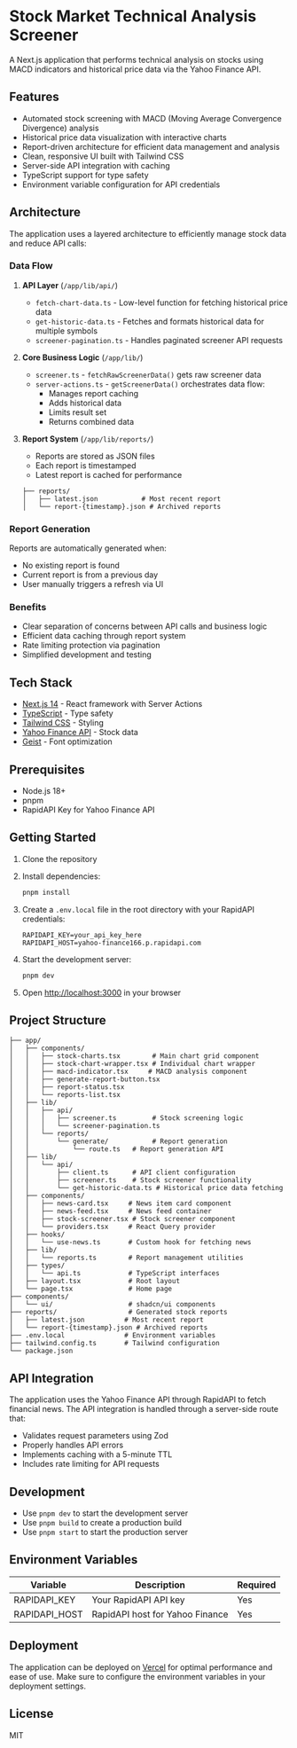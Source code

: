# Stock Market Technical Analysis Screener

A Next.js application that performs technical analysis on stocks using MACD indicators and historical price data via the Yahoo Finance API.

## Features

- Automated stock screening with MACD (Moving Average Convergence Divergence) analysis
- Historical price data visualization with interactive charts
- Report-driven architecture for efficient data management and analysis
- Clean, responsive UI built with Tailwind CSS
- Server-side API integration with caching
- TypeScript support for type safety
- Environment variable configuration for API credentials

## Architecture

The application uses a layered architecture to efficiently manage stock data and reduce API calls:

### Data Flow

1. **API Layer** (`/app/lib/api/`)
   - `fetch-chart-data.ts` - Low-level function for fetching historical price data
   - `get-historic-data.ts` - Fetches and formats historical data for multiple symbols
   - `screener-pagination.ts` - Handles paginated screener API requests

2. **Core Business Logic** (`/app/lib/`)
   - `screener.ts` - `fetchRawScreenerData()` gets raw screener data
   - `server-actions.ts` - `getScreenerData()` orchestrates data flow:
     - Manages report caching
     - Adds historical data
     - Limits result set
     - Returns combined data

3. **Report System** (`/app/lib/reports/`)
   - Reports are stored as JSON files
   - Each report is timestamped
   - Latest report is cached for performance
   ```
   ├── reports/
   │   ├── latest.json           # Most recent report
   │   └── report-{timestamp}.json # Archived reports
   ```

### Report Generation

Reports are automatically generated when:
- No existing report is found
- Current report is from a previous day
- User manually triggers a refresh via UI

### Benefits
- Clear separation of concerns between API calls and business logic
- Efficient data caching through report system
- Rate limiting protection via pagination
- Simplified development and testing

## Tech Stack

- [Next.js 14](https://nextjs.org/) - React framework with Server Actions
- [TypeScript](https://www.typescriptlang.org/) - Type safety
- [Tailwind CSS](https://tailwindcss.com/) - Styling
- [Yahoo Finance API](https://rapidapi.com/apidojo/api/yahoo-finance1/) - Stock data
- [Geist](https://vercel.com/font) - Font optimization

## Prerequisites

- Node.js 18+
- pnpm
- RapidAPI Key for Yahoo Finance API

## Getting Started

1. Clone the repository
2. Install dependencies:

    ```bash
    pnpm install
    ```

3. Create a `.env.local` file in the root directory with your RapidAPI credentials:

    ```env
    RAPIDAPI_KEY=your_api_key_here
    RAPIDAPI_HOST=yahoo-finance166.p.rapidapi.com
    ```

4. Start the development server:

    ```bash
    pnpm dev
    ```

5. Open [http://localhost:3000](http://localhost:3000) in your browser

## Project Structure

```
├── app/
│   ├── components/
│   │   ├── stock-charts.tsx        # Main chart grid component
│   │   ├── stock-chart-wrapper.tsx # Individual chart wrapper
│   │   ├── macd-indicator.tsx     # MACD analysis component
│   │   ├── generate-report-button.tsx
│   │   ├── report-status.tsx
│   │   └── reports-list.tsx
│   ├── lib/
│   │   ├── api/
│   │   │   ├── screener.ts         # Stock screening logic
│   │   │   └── screener-pagination.ts
│   │   └── reports/
│   │       └── generate/           # Report generation
│   │           └── route.ts   # Report generation API
│   ├── lib/
│   │   └── api/
│   │       ├── client.ts      # API client configuration
│   │       ├── screener.ts    # Stock screener functionality
│   │       └── get-historic-data.ts # Historical price data fetching
│   ├── components/
│   │   ├── news-card.tsx     # News item card component
│   │   ├── news-feed.tsx     # News feed container
│   │   ├── stock-screener.tsx # Stock screener component
│   │   └── providers.tsx     # React Query provider
│   ├── hooks/
│   │   └── use-news.ts       # Custom hook for fetching news
│   ├── lib/
│   │   └── reports.ts        # Report management utilities
│   ├── types/
│   │   └── api.ts            # TypeScript interfaces
│   ├── layout.tsx            # Root layout
│   └── page.tsx              # Home page
├── components/
│   └── ui/                   # shadcn/ui components
├── reports/                  # Generated stock reports
│   ├── latest.json          # Most recent report
│   └── report-{timestamp}.json # Archived reports
├── .env.local               # Environment variables
├── tailwind.config.ts       # Tailwind configuration
└── package.json
```

## API Integration

The application uses the Yahoo Finance API through RapidAPI to fetch financial news. The API integration is handled through a server-side route that:

- Validates request parameters using Zod
- Properly handles API errors
- Implements caching with a 5-minute TTL
- Includes rate limiting for API requests

## Development

- Use `pnpm dev` to start the development server
- Use `pnpm build` to create a production build
- Use `pnpm start` to start the production server

## Environment Variables

| Variable      | Description                     | Required |
| ------------- | ------------------------------- | -------- |
| RAPIDAPI_KEY  | Your RapidAPI API key           | Yes      |
| RAPIDAPI_HOST | RapidAPI host for Yahoo Finance | Yes      |

## Deployment

The application can be deployed on [Vercel](https://vercel.com/new?utm_medium=default-template&filter=next.js&utm_source=create-next-app&utm_campaign=create-next-app-readme) for optimal performance and ease of use. Make sure to configure the environment variables in your deployment settings.

## License

MIT
